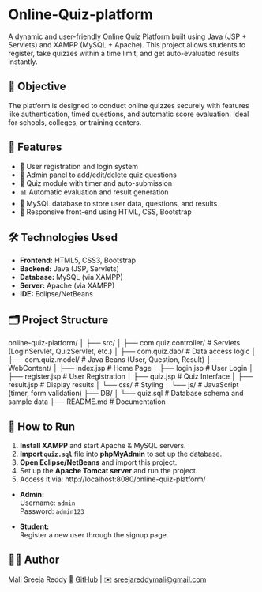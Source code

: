 # Online-Quiz-platform
A dynamic and user-friendly Online Quiz Platform built using Java (JSP + Servlets) and XAMPP (MySQL + Apache). This project allows students to register, take quizzes within a time limit, and get auto-evaluated results instantly.



## 🎯 Objective

The platform is designed to conduct online quizzes securely with features like authentication, timed questions, and automatic score evaluation. Ideal for schools, colleges, or training centers.



## 🚀 Features

- 🔐 User registration and login system
- 🧾 Admin panel to add/edit/delete quiz questions
- 🧠 Quiz module with timer and auto-submission
- 📊 Automatic evaluation and result generation
- 💾 MySQL database to store user data, questions, and results
- 📱 Responsive front-end using HTML, CSS, Bootstrap



## 🛠️ Technologies Used

- **Frontend:** HTML5, CSS3, Bootstrap
- **Backend:** Java (JSP, Servlets)
- **Database:** MySQL (via XAMPP)
- **Server:** Apache (via XAMPP)
- **IDE:** Eclipse/NetBeans



## 🗂️ Project Structure

online-quiz-platform/
│
├── src/
│ ├── com.quiz.controller/ # Servlets (LoginServlet, QuizServlet, etc.)
│ ├── com.quiz.dao/ # Data access logic
│ ├── com.quiz.model/ # Java Beans (User, Question, Result)
├── WebContent/
│ ├── index.jsp # Home Page
│ ├── login.jsp # User Login
│ ├── register.jsp # User Registration
│ ├── quiz.jsp # Quiz Interface
│ ├── result.jsp # Display results
│ └── css/ # Styling
│ └── js/ # JavaScript (timer, form validation)
├── DB/
│ └── quiz.sql # Database schema and sample data
├── README.md # Documentation


## 🔌 How to Run

1. **Install XAMPP** and start Apache & MySQL servers.
2. **Import `quiz.sql`** file into **phpMyAdmin** to set up the database.
3. **Open Eclipse/NetBeans** and import this project.
4. Set up the **Apache Tomcat server** and run the project.
5. Access it via:
http://localhost:8080/online-quiz-platform/





- **Admin:**  
Username: `admin`  
Password: `admin123`

- **Student:**  
Register a new user through the signup page.



## 👩‍💻 Author

Mali Sreeja Reddy
🔗 [GitHub](https://github.com/Malisreeja) | ✉️ sreejareddymali@gmail.com
